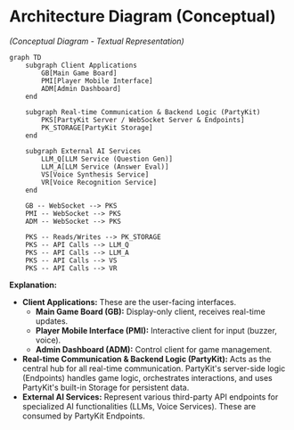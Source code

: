 # Architecture Diagram (Conceptual)

*(Conceptual Diagram - Textual Representation)*

```mermaid
graph TD
    subgraph Client Applications
        GB[Main Game Board]
        PMI[Player Mobile Interface]
        ADM[Admin Dashboard]
    end

    subgraph Real-time Communication & Backend Logic (PartyKit)
        PKS[PartyKit Server / WebSocket Server & Endpoints]
        PK_STORAGE[PartyKit Storage]
    end

    subgraph External AI Services
        LLM_Q[LLM Service (Question Gen)]
        LLM_A[LLM Service (Answer Eval)]
        VS[Voice Synthesis Service]
        VR[Voice Recognition Service]
    end

    GB -- WebSocket --> PKS
    PMI -- WebSocket --> PKS
    ADM -- WebSocket --> PKS

    PKS -- Reads/Writes --> PK_STORAGE
    PKS -- API Calls --> LLM_Q
    PKS -- API Calls --> LLM_A
    PKS -- API Calls --> VS
    PKS -- API Calls --> VR
```

**Explanation:**

* **Client Applications:** These are the user-facing interfaces.
    * **Main Game Board (GB):** Display-only client, receives real-time updates.
    * **Player Mobile Interface (PMI):** Interactive client for input (buzzer, voice).
    * **Admin Dashboard (ADM):** Control client for game management.
* **Real-time Communication & Backend Logic (PartyKit):** Acts as the central hub for all real-time communication. PartyKit's server-side logic (Endpoints) handles game logic, orchestrates interactions, and uses PartyKit's built-in Storage for persistent data.
* **External AI Services:** Represent various third-party API endpoints for specialized AI functionalities (LLMs, Voice Services). These are consumed by PartyKit Endpoints. 